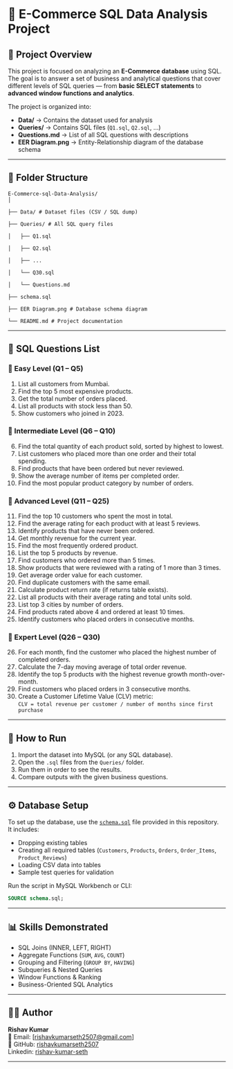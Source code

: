# 🛒 E-Commerce SQL Data Analysis Project

## 📌 Project Overview
This project is focused on analyzing an **E-Commerce database** using SQL.  
The goal is to answer a set of business and analytical questions that cover different levels of SQL queries — from **basic SELECT statements** to **advanced window functions and analytics**.

The project is organized into:
- **Data/** → Contains the dataset used for analysis  
- **Queries/** → Contains SQL files (`Q1.sql`, `Q2.sql`, …)  
- **Questions.md** → List of all SQL questions with descriptions  
- **EER Diagram.png** → Entity-Relationship diagram of the database schema  

---



## 📂 Folder Structure

```
E-Commerce-sql-Data-Analysis/
│

├── Data/ # Dataset files (CSV / SQL dump)

├── Queries/ # All SQL query files

│   ├── Q1.sql

│   ├── Q2.sql

│   ├── ...

│   └── Q30.sql

│   └── Questions.md

├── schema.sql

├── EER Diagram.png # Database schema diagram

└── README.md # Project documentation

```
---

## 📝 SQL Questions List

### 🔹 Easy Level (Q1 – Q5)
1. List all customers from Mumbai.  
2. Find the top 5 most expensive products.  
3. Get the total number of orders placed.  
4. List all products with stock less than 50.  
5. Show customers who joined in 2023.  

### 🔹 Intermediate Level (Q6 – Q10)
6. Find the total quantity of each product sold, sorted by highest to lowest.  
7. List customers who placed more than one order and their total spending.  
8. Find products that have been ordered but never reviewed.  
9. Show the average number of items per completed order.  
10. Find the most popular product category by number of orders.  

### 🔹 Advanced Level (Q11 – Q25)
11. Find the top 10 customers who spent the most in total.  
12. Find the average rating for each product with at least 5 reviews.  
13. Identify products that have never been ordered.  
14. Get monthly revenue for the current year.  
15. Find the most frequently ordered product.  
16. List the top 5 products by revenue.  
17. Find customers who ordered more than 5 times.  
18. Show products that were reviewed with a rating of 1 more than 3 times.  
19. Get average order value for each customer.  
20. Find duplicate customers with the same email.  
21. Calculate product return rate (if returns table exists).  
22. List all products with their average rating and total units sold.  
23. List top 3 cities by number of orders.  
24. Find products rated above 4 and ordered at least 10 times.  
25. Identify customers who placed orders in consecutive months.  

### 🔹 Expert Level (Q26 – Q30)
26. For each month, find the customer who placed the highest number of completed orders.  
27. Calculate the 7-day moving average of total order revenue.  
28. Identify the top 5 products with the highest revenue growth month-over-month.  
29. Find customers who placed orders in 3 consecutive months.  
30. Create a Customer Lifetime Value (CLV) metric:  
   `CLV = total revenue per customer / number of months since first purchase`  

---

## 🚀 How to Run
1. Import the dataset into MySQL (or any SQL database).  
2. Open the `.sql` files from the `Queries/` folder.  
3. Run them in order to see the results.  
4. Compare outputs with the given business questions.  

---

## ⚙️ Database Setup

To set up the database, use the [`schema.sql`](./schema.sql) file provided in this repository.  
It includes:
- Dropping existing tables  
- Creating all required tables (`Customers`, `Products`, `Orders`, `Order_Items`, `Product_Reviews`)  
- Loading CSV data into tables  
- Sample test queries for validation  

Run the script in MySQL Workbench or CLI:

```sql
SOURCE schema.sql;
```
---

## 📊 Skills Demonstrated
- SQL Joins (INNER, LEFT, RIGHT)  
- Aggregate Functions (`SUM`, `AVG`, `COUNT`)  
- Grouping and Filtering (`GROUP BY`, `HAVING`)  
- Subqueries & Nested Queries  
- Window Functions & Ranking  
- Business-Oriented SQL Analytics  

---

## 👨‍💻 Author
**Rishav Kumar**  
📧 Email: [rishavkumarseth2507@gmail.com]  
🔗 GitHub: [rishavkumarseth2507](https://github.com/rishavkumarseth2507)  
 Linkedin: [rishav-kumar-seth](https://www.linkedin.com/in/rishav-kumar-seth)

---
